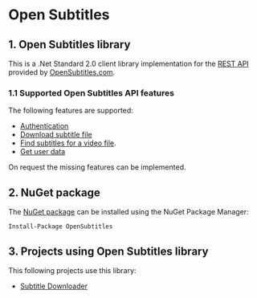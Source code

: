 # Open Subtitles

## 1. Open Subtitles library

This is a .Net Standard 2.0 client library implementation for the [REST API](https://www.opensubtitles.com/docs/api/html/index.htm) provided by [OpenSubtitles.com](https://opensubtitles.com).

### 1.1 Supported Open Subtitles API features

The following features are supported:

* [Authentication](https://www.opensubtitles.com/docs/api/html/index.htm#create-session-and-token)
* [Download subtitle file](https://www.opensubtitles.com/docs/api/html/index.htm#download-subtitle-file)
* [Find subtitles for a video file](https://www.opensubtitles.com/docs/api/html/index.htm#find-subtitles-for-a-video-file).
* [Get user data](https://www.opensubtitles.com/docs/api/html/index.htm#get-user-data)

On request the missing features can be implemented.

## 2. NuGet package

The [NuGet package](https://www.nuget.org/packages/OpenSubtitles) can be installed using the NuGet Package Manager:

```PM
Install-Package OpenSubtitles
```

## 3. Projects using Open Subtitles library

This following projects use this library:

* [Subtitle Downloader](https://github.com/michelvosje/SubtitleDownloader)